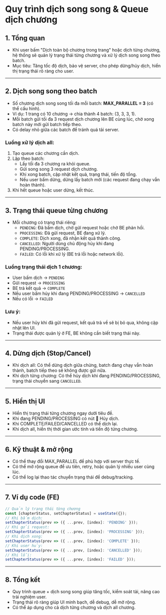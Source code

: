 # Quy trình dịch song song & Queue dịch chương

## 1. Tổng quan
- Khi user bấm "Dịch toàn bộ chương trong trang" hoặc dịch từng chương, hệ thống sẽ quản lý trạng thái từng chương và xử lý dịch song song theo batch.
- Mục tiêu: Tăng tốc độ dịch, bảo vệ server, cho phép dừng/hủy dịch, hiển thị trạng thái rõ ràng cho user.

---

## 2. Dịch song song theo batch
- Số chương dịch song song tối đa mỗi batch: **MAX_PARALLEL = 3** (có thể cấu hình).
- Ví dụ: 1 trang có 10 chương → chia thành 4 batch: (3, 3, 3, 1).
- Mỗi batch gửi tối đa 3 request dịch chương lên BE cùng lúc, chờ xong batch này mới gửi batch tiếp theo.
- Có delay nhỏ giữa các batch để tránh quá tải server.

### **Luồng xử lý dịch all:**
1. Tạo queue các chương cần dịch.
2. Lặp theo batch:
   - Lấy tối đa 3 chương ra khỏi queue.
   - Gửi song song 3 request dịch chương.
   - Khi xong batch, cập nhật kết quả, trạng thái, tiến độ tổng.
   - Nếu user bấm dừng, dừng lấy batch mới (các request đang chạy vẫn hoàn thành).
3. Khi hết queue hoặc user dừng, kết thúc.

---

## 3. Trạng thái queue từng chương
- Mỗi chương có trạng thái riêng:
  - `PENDING`: Đã bấm dịch, chờ gửi request hoặc chờ BE phản hồi.
  - `PROCESSING`: Đã gửi request, BE đang xử lý.
  - `COMPLETE`: Dịch xong, đã nhận kết quả thành công.
  - `CANCELLED`: Người dùng chủ động hủy khi đang PENDING/PROCESSING.
  - `FAILED`: Có lỗi khi xử lý (BE trả lỗi hoặc network lỗi).

### **Luồng trạng thái dịch 1 chương:**
- User bấm dịch → `PENDING`
- Gửi request → `PROCESSING`
- BE trả kết quả → `COMPLETE`
- Nếu user bấm hủy khi đang PENDING/PROCESSING → `CANCELLED`
- Nếu có lỗi → `FAILED`

### **Lưu ý:**
- Nếu user hủy khi đã gửi request, kết quả trả về sẽ bị bỏ qua, không cập nhật lên UI.
- Trạng thái được quản lý ở FE, BE không cần biết trạng thái này.

---

## 4. Dừng dịch (Stop/Cancel)
- Khi dịch all: Có thể dừng dịch giữa chừng, batch đang chạy vẫn hoàn thành, batch tiếp theo sẽ không được gửi nữa.
- Khi dịch từng chương: Có thể hủy dịch khi đang PENDING/PROCESSING, trạng thái chuyển sang `CANCELLED`.

---

## 5. Hiển thị UI
- Hiển thị trạng thái từng chương ngay dưới tiêu đề.
- Khi đang PENDING/PROCESSING có nút 🛑 Hủy dịch.
- Khi COMPLETE/FAILED/CANCELLED có thể dịch lại.
- Khi dịch all, hiển thị thời gian ước tính và tiến độ từng chương.

---

## 6. Kỹ thuật & mở rộng
- Có thể thay đổi MAX_PARALLEL để phù hợp với server thực tế.
- Có thể mở rộng queue để ưu tiên, retry, hoặc quản lý nhiều user cùng lúc.
- Có thể log lại thao tác chuyển trạng thái để debug/tracking.

---

## 7. Ví dụ code (FE)
```js
// Quản lý trạng thái từng chương
const [chapterStatus, setChapterStatus] = useState({});
// Khi bấm dịch:
setChapterStatus(prev => ({ ...prev, [index]: 'PENDING' }));
// Khi gửi request:
setChapterStatus(prev => ({ ...prev, [index]: 'PROCESSING' }));
// Khi dịch xong:
setChapterStatus(prev => ({ ...prev, [index]: 'COMPLETE' }));
// Khi user hủy:
setChapterStatus(prev => ({ ...prev, [index]: 'CANCELLED' }));
// Khi lỗi:
setChapterStatus(prev => ({ ...prev, [index]: 'FAILED' }));
```

---

## 8. Tổng kết
- Quy trình queue + dịch song song giúp tăng tốc, kiểm soát tải, nâng cao trải nghiệm user.
- Trạng thái rõ ràng giúp UI minh bạch, dễ debug, dễ mở rộng.
- Có thể áp dụng cho cả dịch từng chương và dịch all chương. 